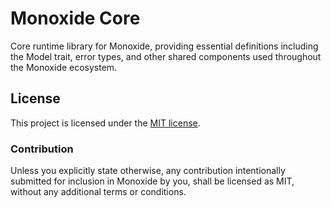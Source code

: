 # Monoxide Core

Core runtime library for Monoxide, providing essential definitions including the Model trait, error types, and other shared components used throughout the Monoxide ecosystem.

## License

This project is licensed under the [MIT license](LICENSE).

### Contribution

Unless you explicitly state otherwise, any contribution intentionally submitted
for inclusion in Monoxide by you, shall be licensed as MIT, without any additional
terms or conditions.